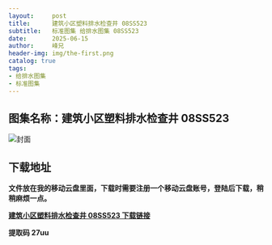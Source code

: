 ```yaml
---
layout:     post
title:      建筑小区塑料排水检查井 08SS523
subtitle:   标准图集 给排水图集 08SS523
date:       2025-06-15
author:     峰兄
header-img: img/the-first.png
catalog: true
tags:
- 给排水图集
- 标准图集
---
```

## 图集名称：建筑小区塑料排水检查井 08SS523
![封面](https://pic1.imgdb.cn/item/684fbdd358cb8da5c84f5035.jpg)


## 下载地址 ##
**文件放在我的移动云盘里面，下载时需要注册一个移动云盘账号，登陆后下载，稍稍麻烦一点。**  
  
[**建筑小区塑料排水检查井 08SS523 下载链接**](https://caiyun.139.com/w/i/2nQQSTGZ4q906)


**提取码 27uu**

